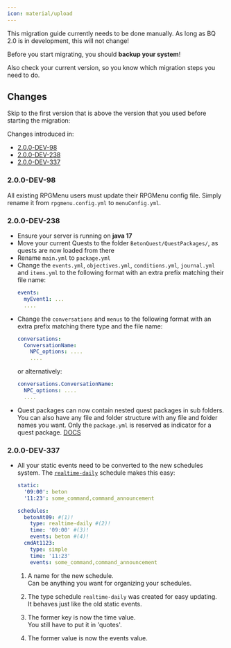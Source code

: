 ```yaml
---
icon: material/upload
---
```

This migration guide currently needs to be done manually. As long as BQ 2.0 is in development, this will not change!

Before you start migrating, you should **backup your system**!

Also check your current version, so you know which migration steps you need to do.

## Changes
Skip to the first version that is above the version that you used before starting the migration:

Changes introduced in:

- [2.0.0-DEV-98](#200-dev-98)
- [2.0.0-DEV-238](#200-dev-238)
- [2.0.0-DEV-337](#200-dev-337)

### 2.0.0-DEV-98
All existing RPGMenu users must update their RPGMenu config file. Simply rename it from `rpgmenu.config.yml` to
`menuConfig.yml`.

### 2.0.0-DEV-238
- Ensure your server is running on __java 17__
- Move your current Quests to the folder `BetonQuest/QuestPackages/`, as quests are now loaded from there
- Rename `main.yml` to `package.yml`
- Change the `events.yml`, `objectives.yml`, `conditions.yml`, `journal.yml` and `items.yml` to the following format
  with an extra prefix matching their file name:
  ```YAML
  events:
    myEvent1: ...
    ....
  ```
- Change the `conversations` and `menus` to the following format with an extra prefix matching there type and the file
  name:
  ```YAML
  conversations:
    ConversationName:
      NPC_options: ....
      ....
  ```
  or alternatively:
  ```YAML
  conversations.ConversationName:
    NPC_options: ....
    ....
  ```
- Quest packages can now contain nested quest packages in sub folders. You can also have any file and folder structure
  with any file and folder names you want. Only the `package.yml` is reserved as indicator for a quest
  package. [DOCS](./Reference.md#packages)

### 2.0.0-DEV-337
- All your static events need to be converted to the new schedules system.
  The [`realtime-daily`](../Schedules.md#daily-realtime-schedule-realtime-daily) schedule makes this easy:
  ```YAML title="Old Syntax"
  static:
    '09:00': beton
    '11:23': some_command,command_announcement
  ```
  ```YAML title="New Syntax"
  schedules:
    betonAt09: #(1)!
      type: realtime-daily #(2)!
      time: '09:00' #(3)!
      events: beton #(4)!
    cmdAt1123:
      type: simple
      time: '11:23'
      events: some_command,command_announcement
  ```

    1. A name for the new schedule.  
      Can be anything you want for organizing your schedules.

    2. The type schedule `realtime-daily` was created for easy updating.   
      It behaves just like the old static events.

    3. The former key is now the time value.  
      You still have to put it in 'quotes'.

    4. The former value is now the events value.

